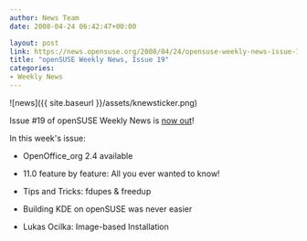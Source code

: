 ```yaml
---
author: News Team
date: 2008-04-24 06:42:47+00:00

layout: post
link: https://news.opensuse.org/2008/04/24/opensuse-weekly-news-issue-19/
title: "openSUSE Weekly News, Issue 19"
categories:
- Weekly News
---
```



![news]({{ site.baseurl }}/assets/knewsticker.png)

Issue #19 of openSUSE Weekly News is [now out](http://en.opensuse.org/OpenSUSE_Weekly_News/19)!

In this week's issue:



  
  * OpenOffice_org 2.4 available

  
  * 11.0 feature by feature: All you ever wanted to know!

  
  * Tips and Tricks: fdupes & freedup

  
  * Building KDE on openSUSE was never easier

  
  * Lukas Ocilka: Image-based Installation



		

